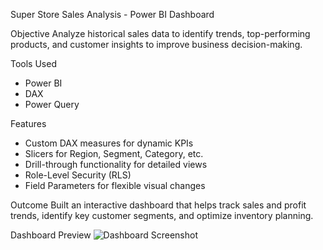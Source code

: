 Super Store Sales Analysis - Power BI Dashboard

Objective
Analyze historical sales data to identify trends, top-performing products, and customer insights to improve business decision-making.

Tools Used
- Power BI
- DAX
- Power Query

Features
- Custom DAX measures for dynamic KPIs
- Slicers for Region, Segment, Category, etc.
- Drill-through functionality for detailed views
- Role-Level Security (RLS)
- Field Parameters for flexible visual changes

Outcome
Built an interactive dashboard that helps track sales and profit trends, identify key customer segments, and optimize inventory planning.

Dashboard Preview
![Dashboard Screenshot](visuals/superstore-dashboard.png)


